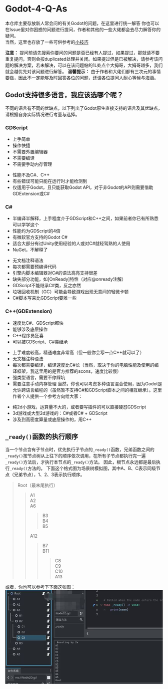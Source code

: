 # Godot-4-Q-As
本仓库主要存放新人常会问的有关Godot的问题，在这里进行统一解答
你也可以在Issue里对你困惑的问题进行提问，作者和其他的一些大佬都会去尽力解答你的疑问。  
当然，这里也存放了一些可供参考的[小技巧](Tricks.md)

**注意：** 提问前请先搜索你要问的问题是否已经有人提过，如果提过，那就请不要重复提问，否则会按duplicated处理并关闭。如果提过但是已被解决，请参考该问题的解决方案，若未解决，可以在该问题帖的1L处点个大拇哥，大拇哥越多，我们就会越优先对该问题进行解答。
**温馨提示：** 由于作者和大佬们都有三次元的事情要做，因此不一定能够及时回答各位的问题，还请各位提问人耐心等候与海涵。

## Godot支持很多语言，我应该选哪个呢？
不同的语言有不同的优缺点，以下列出了Godot原生直接支持的语言及其优缺点，请根据自身实际情况进行考量与选择。
### GDScript
+ 上手简单
+ 操作快捷
+ 不需要外置编辑器
+ 不需要编译
+ 不需要手动内存管理
- 性能不及C#、C++
- 有些错误可能只能在运行时才能检测到
- 仅适用于Godot，且只能获取Godot API，对于非Godot的API则需要借助GDExtension或C#

### C#
+ 半编译半解释，上手程度介于GDScript和C++之间，如果前者你已有所熟悉可以学学这个
+ 性能约为GDScript的4倍
+ 有微软官方支持的Godot C#
+ 适合大部分有过Unity使用经验的人或对C#就轻驾熟的人使用
+ NuGet，不解释了
- 无文档注释语法
- 每次都需要预编译代码
- 引擎内脚本编辑器对C#的语法高亮支持很差
- 缺失部分功能，如[OnReady]特性（对应@onready注解）
- GDScript不能继承C#类，反之亦然
- 垃圾回收机制（GC）可能会导致游戏出现无意间的轻微卡顿
- C#脚本写来比GDScript要难一些

### C++(GDExtension)
+ 速度比C#、GDScript都快
+ 能够涉及底层操作
+ C++程序员狂喜
+ 可以被GDScript、C#类继承
- 上手难度较高，精通难度非常高（但一般你会写一点C++就可以了）
- 无文档注释语法
- 每次都需要编译，编译速度比C#长（当然，取决于你的电脑性能及使用的编译框架，我这里用的是官方推荐的scons，速度比较慢）
- 强类型语言，需要不停踩坑
- 需要注意手动内存管理
当然，你也可以考虑多种语言混合使用，因为Godot是允许跨语言编程的（虽然暂不支持C#和GDScript脚本之间的相互继承）。这里作者个人提供一个参考方向给大家：
* 纯2d小游戏，运算量不大的，或者要写插件的可以直接硬怼GDScript
* 3d游戏或大型2d游戏的：C#或者C# + GDScript
* 涉及到高密度算量或底层操作的，用C++

## `_ready()`函数的执行顺序
当一个节点含有子节点时，优先执行子节点的`_ready()`函数，兄弟函数之间的`_ready()`按节点树从上往下的顺序依次调用，在所有子节点都执行完一遍`_ready()`方法后，才执行本节点的`_ready()`方法。
因此，根节点永远都是最后执行`_ready()`方法的。
下面这个格式图为场景树模拟图，其中A、B、C表示同级节点（兄弟节点），1、2、3表示执行顺序。
>Root（最末尾执行）
>>A1  
>>A2  
>>A6  
>>>B3  
>>>B4  
>>>B5  
>>  
>>A12  
>>>B7  
>>>B11  
>>>>C8  
>>>>C9  
>>>>C10  
>>A13
  
或者，你也可以参考下下面这张图： 
![_ready()执行顺序](ready.jpg)
